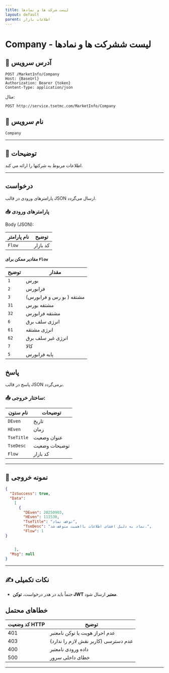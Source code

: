 ```yaml
---
title: لیست شرکت ها و نمادها
layout: default
parent: اطلاعات بازار
---
```


# Company - لیست ششرکت ها و نمادها

## 📌 آدرس سرویس

```
POST /MarketInfo/Company
Host: {BaseUrl}
Authorization: Bearer {token}
Content-Type: application/json
```

مثال:
```
POST http://service.tsetmc.com/MarketInfo/Company
```

## 🧾 نام سرویس

`Company`

---

## 🎯 توضیحات

 اطلاعات مربوط به شرکتها را ارائه مي کند. 

---

## درخواست

پارامترهای ورودی در قالب JSON ارسال می‌گردد.

### 📥 پارامترهای ورودی

Body (JSON):

| نام پارامتر | توضیح   |
| ----------- | -------|
| `Flow`     | کد بازار |


#### مقادیر ممکن برای `Flow`

| توضیح | مقدار |
|-------|-------|
| `1`  | بورس |
| `2`  | فرابورس |
| `3` |  مشتقه ( بو رس و فرابورس) |
| `31` |  مشتقه بورس |
| `32` |  مشتقه فرابورس |
| `6` |  انرژی سلف برق |
| `61` |  انرژی مشتقه |
| `62` |  انرژی غیر سلف برق |
| `7` | کالا |
| `5` | پایه فرابورس |

## پاسخ

پاسخ در قالب JSON برمی‌گردد.

### 📤 ساختار خروجی:

| نام ستون | توضیحات |
|---|---|
| `DEven` | تاریخ |
| `HEven` | زمان |
| `TseTitle` | عنوان وضعیت |
| `TseDesc` | توضیحات وضعیت |
| `Flow` | کد بازار |


---

## 📄 نمونه خروجی

```json
{
  "IsSuccess": true,
  "Data":
    [
      {
        "DEven": 20250903,
        "HEven": 111530,
        "TseTitle": "توقف نماد",
        "TseDesc": "نماد به دلیل افشای اطلاعات بااهمیت متوقف شد.",
        "Flow": 1
}


    ],
  "Msg": null
}
```

---

## ✍️ نکات تکمیلی
- حتماً باید در هدر درخواست، **توکن JWT معتبر** ارسال شود.

## خطاهای محتمل

| کد وضعیت HTTP | توضیح |
|---------------|-------|
| 401 | عدم احراز هویت یا توکن نامعتبر |
| 403 | عدم دسترسی (کاربر نقش لازم را ندارد) |
| 400 | داده ورودی نامعتبر |
| 500 | خطای داخلی سرور |

---


